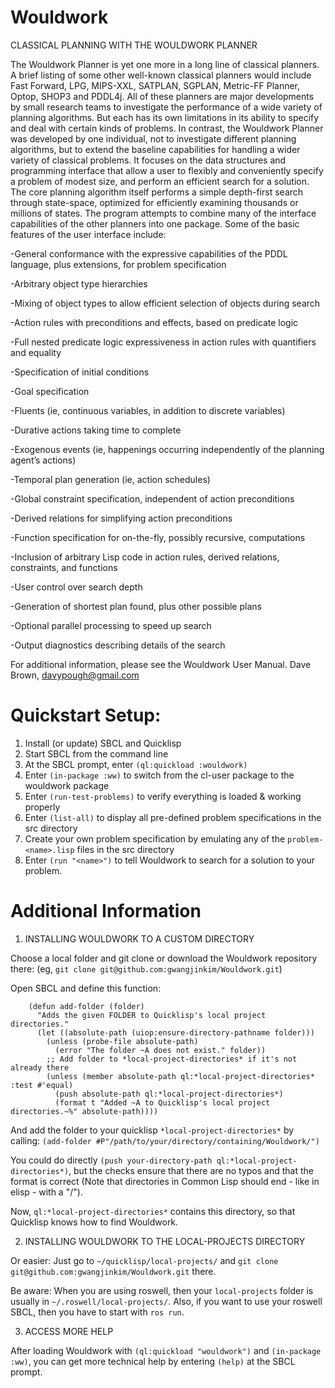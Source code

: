 # Wouldwork
CLASSICAL PLANNING WITH THE WOULDWORK PLANNER

The Wouldwork Planner is yet one more in a long line of classical planners.  A brief listing of some other well-known classical planners would include Fast Forward, LPG, MIPS-XXL, SATPLAN, SGPLAN, Metric-FF Planner, Optop, SHOP3 and PDDL4j.  All of these planners are major developments by small research teams to investigate the performance of a wide variety of planning algorithms.  But each has its own limitations in its ability to specify and deal with certain kinds of problems.  In contrast, the Wouldwork Planner was developed by one individual, not to investigate different planning algorithms, but to extend the baseline capabilities for handling a wider variety of classical problems.  It focuses on the data structures and programming interface that allow a user to flexibly and conveniently specify a problem of modest size, and perform an efficient search for a solution.  The core planning algorithm itself performs a simple depth-first search through state-space, optimized for efficiently examining thousands or millions of states.  The program attempts to combine many of the interface capabilities of the other planners into one package.  Some of the basic features of the user interface include:

-General conformance with the expressive capabilities of the PDDL language, plus extensions, for problem specification

-Arbitrary object type hierarchies

-Mixing of object types to allow efficient selection of objects during search

-Action rules with preconditions and effects, based on predicate logic

-Full nested predicate logic expressiveness in action rules with quantifiers and equality

-Specification of initial conditions

-Goal specification

-Fluents (ie, continuous variables, in addition to discrete variables)

-Durative actions taking time to complete

-Exogenous events (ie, happenings occurring independently of the planning agent’s actions)

-Temporal plan generation (ie, action schedules)

-Global constraint specification, independent of action preconditions

-Derived relations for simplifying action preconditions

-Function specification for on-the-fly, possibly recursive, computations

-Inclusion of arbitrary Lisp code in action rules, derived relations, constraints, and functions

-User control over search depth

-Generation of shortest plan found, plus other possible plans

-Optional parallel processing to speed up search

-Output diagnostics describing details of the search

For additional information, please see the Wouldwork User Manual.
Dave Brown, davypough@gmail.com

# Quickstart Setup:

1. Install (or update) SBCL and Quicklisp
2. Start SBCL from the command line
3. At the SBCL prompt, enter `(ql:quickload :wouldwork)`
4. Enter `(in-package :ww)` to switch from the cl-user package to the wouldwork package
5. Enter `(run-test-problems)` to verify everything is loaded & working properly
6. Enter `(list-all)` to display all pre-defined problem specifications in the src directory
7. Create your own problem specification by emulating any of the `problem-<name>.lisp` files in the src directory
8. Enter `(run "<name>")` to tell Wouldwork to search for a solution to your problem.


# Additional Information

1. INSTALLING WOULDWORK TO A CUSTOM DIRECTORY

Choose a local folder and git clone or download the Wouldwork repository there:
(eg, `git clone git@github.com:gwangjinkim/Wouldwork.git`)

Open SBCL and define this function:
```
    (defun add-folder (folder)
      "Adds the given FOLDER to Quicklisp's local project directories."
      (let ((absolute-path (uiop:ensure-directory-pathname folder)))
        (unless (probe-file absolute-path)
          (error "The folder ~A does not exist." folder))
        ;; Add folder to *local-project-directories* if it's not already there
        (unless (member absolute-path ql:*local-project-directories* :test #'equal)
          (push absolute-path ql:*local-project-directories*)
          (format t "Added ~A to Quicklisp's local project directories.~%" absolute-path))))
```
And add the folder to your quicklisp `*local-project-directories*` by calling:
`(add-folder #P"/path/to/your/directory/containing/Wouldwork/")`

You could do directly `(push your-directory-path ql:*local-project-directories*)`, but the checks ensure 
that there are no typos and that the format is correct (Note that directories in Common Lisp should
end - like in elisp - with a "/").

Now, `ql:*local-project-directories*` contains this directory, so that Quicklisp knows how to find Wouldwork.


2. INSTALLING WOULDWORK TO THE LOCAL-PROJECTS DIRECTORY

Or easier: Just go to `~/quicklisp/local-projects/` and `git clone git@github.com:gwangjinkim/Wouldwork.git` there.

Be aware: When you are using roswell, then your `local-projects` folder is usually in 
`~/.roswell/local-projects/`. Also, if you want to use your roswell SBCL, then you have to start with `ros run`.


3. ACCESS MORE HELP

After loading Wouldwork with `(ql:quickload "wouldwork")` and `(in-package :ww)`, you can get more technical help by entering `(help)` at the SBCL prompt.
